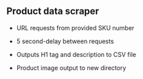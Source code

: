 ## Product data scraper

* URL requests from provided SKU number

* 5 second-delay between requests

* Outputs H1 tag and description to CSV file

* Product image output to new directory

